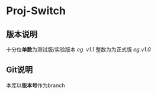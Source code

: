 # Proj-Switch

## 版本说明
十分位**单数**为测试版/实验版本 _eg. v1.1_
整数为为正式版 _eg.v1.0_

## Git说明
本库以**版本号**作为branch
